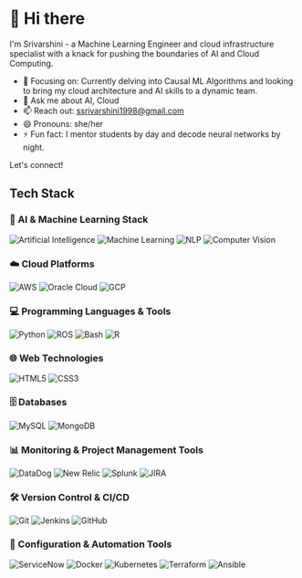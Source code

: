 # 👋 Hi there
I'm Srivarshini - a Machine Learning Engineer and cloud infrastructure specialist with a knack for pushing the boundaries of AI and Cloud Computing.
- 🔭 Focusing on: Currently delving into Causal ML Algorithms and looking to bring my cloud architecture and AI skills to a dynamic team.
- 💬 Ask me about AI, Cloud
- 📫 Reach out: [ssrivarshini1998@gmail.com](mailto:ssrivarshini1998@gmail.com)
- 😄 Pronouns: she/her
- ⚡ Fun fact: I mentor students by day and decode neural networks by night.

Let's connect!

## Tech Stack

### 🧠 AI & Machine Learning Stack

![Artificial Intelligence](https://img.shields.io/badge/-Artificial%20Intelligence-5C3EE8?style=flat&logo=ArtificialIntelligence&logoColor=white)
![Machine Learning](https://img.shields.io/badge/-Machine%20Learning-FF6F00?style=flat&logo=MachineLearning&logoColor=white)
![NLP](https://img.shields.io/badge/-NLP-3776AB?style=flat&logo=NLP&logoColor=white)
![Computer Vision](https://img.shields.io/badge/-Computer%20Vision-FF6F00?style=flat&logo=ComputerVision&logoColor=white)

### ☁️ Cloud Platforms

![AWS](https://img.shields.io/badge/-AWS-232F3E?style=flat&logo=amazonaws&logoColor=white)
![Oracle Cloud](https://img.shields.io/badge/-OracleCloud-F80000?style=flat&logo=Oracle&logoColor=white)
![GCP](https://img.shields.io/badge/-GCP-4285F4?style=flat&logo=googlecloud&logoColor=white)

### 💻 Programming Languages & Tools

![Python](https://img.shields.io/badge/-Python-3776AB?style=flat&logo=python&logoColor=white)
![ROS](https://img.shields.io/badge/-ROS-22314E?style=flat&logo=ROS&logoColor=white)
![Bash](https://img.shields.io/badge/-Bash-4EAA25?style=flat&logo=GNUBash&logoColor=white)
![R](https://img.shields.io/badge/-R-276DC3?style=flat&logo=R&logoColor=white)

### 🌐 Web Technologies

![HTML5](https://img.shields.io/badge/-HTML5-E34F26?style=flat&logo=html5&logoColor=white)
![CSS3](https://img.shields.io/badge/-CSS3-1572B6?style=flat&logo=css3&logoColor=white)

### 🗄️ Databases

![MySQL](https://img.shields.io/badge/-MySQL-4479A1?style=flat&logo=mysql&logoColor=white)
![MongoDB](https://img.shields.io/badge/-MongoDB-47A248?style=flat&logo=mongodb&logoColor=white)

### 📊 Monitoring & Project Management Tools

![DataDog](https://img.shields.io/badge/-DataDog-632CA6?style=flat&logo=DataDog&logoColor=white)
![New Relic](https://img.shields.io/badge/-New%20Relic-008C99?style=flat&logo=NewRelic&logoColor=white)
![Splunk](https://img.shields.io/badge/-Splunk-000000?style=flat&logo=Splunk&logoColor=white)
![JIRA](https://img.shields.io/badge/-JIRA-0052CC?style=flat&logo=Jira&logoColor=white)

### 🛠 Version Control & CI/CD

![Git](https://img.shields.io/badge/-Git-F05032?style=flat&logo=git&logoColor=white)
![Jenkins](https://img.shields.io/badge/-Jenkins-D33833?style=flat&logo=Jenkins&logoColor=white)
![GitHub](https://img.shields.io/badge/-GitHub-181717?style=flat&logo=github&logoColor=white)

### 🔧 Configuration & Automation Tools

![ServiceNow](https://img.shields.io/badge/-ServiceNow-1C519A?style=flat&logo=ServiceNow&logoColor=white)
![Docker](https://img.shields.io/badge/-Docker-2496ED?style=flat&logo=docker&logoColor=white)
![Kubernetes](https://img.shields.io/badge/-Kubernetes-326CE5?style=flat&logo=kubernetes&logoColor=white)
![Terraform](https://img.shields.io/badge/-Terraform-623CE4?style=flat&logo=Terraform&logoColor=white)
![Ansible](https://img.shields.io/badge/-Ansible-EE0000?style=flat&logo=ansible&logoColor=white)
